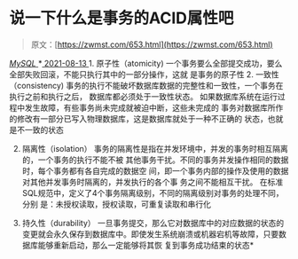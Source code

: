 <!--yml
category: 未分类
date: 0001-01-01 00:00:00
-->

# 说一下什么是事务的ACID属性吧

> 原文：[https://zwmst.com/653.html](https://zwmst.com/653.html)

   [ *MySQL* ](https://zwmst.com/mysql)*[ <time datetime="2021-08-14T07:50:54+08:00"> 2021-08-13 </time> ](https://zwmst.com/653.html)  1.  原子性（atomicity) 一个事务要么全部提交成功，要么全部失败回滚，不能只执行其中的一部分操作，这就 是事务的原子性 2\. 一致性（consistency) 事务的执行不能破坏数据库数据的完整性和一致性，一个事务在执行之前和执行之后， 数据库都必须处于一致性状态。 如果数据库系统在运行过程中发生故障，有些事务尚未完成就被迫中断，这些未完成的 事务对数据库所作的修改有一部分已写入物理数据库，这是数据库就处于一种不正确的 状态，也就是不一致的状态

2.  隔离性（isolation） 事务的隔离性是指在并发环境中，并发的事务时相互隔离的，一个事务的执行不能不被 其他事务干扰。不同的事务并发操作相同的数据时，每个事务都有各自完成的数据空 间，即一个事务内部的操作及使用的数据对其他并发事务时隔离的，并发执行的各个事 务之间不能相互干扰。 在标准SQL规范中，定义了4个事务隔离级别，不同的隔离级别对事务的处理不同，分别 是：未授权读取，授权读取，可重复读取和串行化

3.  持久性（durability） 一旦事务提交，那么它对数据库中的对应数据的状态的变更就会永久保存到数据库中。即使发生系统崩溃或机器宕机等故障，只要数据库能够重新启动，那么一定能够将其恢 复到事务成功结束的状态*
